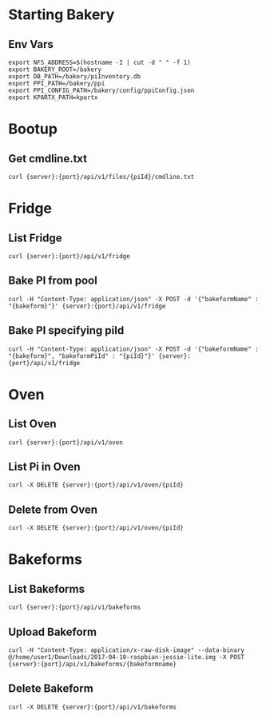 # Starting Bakery
## Env Vars
```
export NFS_ADDRESS=$(hostname -I | cut -d " " -f 1)
export BAKERY_ROOT=/bakery
export DB_PATH=/bakery/piInventory.db
export PPI_PATH=/bakery/ppi
export PPI_CONFIG_PATH=/bakery/config/ppiConfig.json
export KPARTX_PATH=kpartx
```

# Bootup
## Get cmdline.txt
```
curl {server}:{port}/api/v1/files/{piId}/cmdline.txt
```

# Fridge
## List Fridge
```
curl {server}:{port}/api/v1/fridge
```
## Bake PI from pool
```
curl -H "Content-Type: application/json" -X POST -d '{"bakeformName" : "{bakeform}"}' {server}:{port}/api/v1/fridge
```
## Bake PI specifying piId
```
curl -H "Content-Type: application/json" -X POST -d '{"bakeformName" : "{bakeform}", "bakeformPiId" : "{piId}"}' {server}:{port}/api/v1/fridge
```

# Oven
## List Oven
```
curl {server}:{port}/api/v1/oven
```
## List Pi in Oven
```
curl -X DELETE {server}:{port}/api/v1/oven/{piId}
```
## Delete from Oven
```
curl -X DELETE {server}:{port}/api/v1/oven/{piId}
```

# Bakeforms
## List Bakeforms
```
curl {server}:{port}/api/v1/bakeforms
```
## Upload Bakeform
```
curl -H "Content-Type: application/x-raw-disk-image" --data-binary @/home/user1/Downloads/2017-04-10-raspbian-jessie-lite.img -X POST {server}:{port}/api/v1/bakeforms/{bakeformname}
```
## Delete Bakeform
```
curl -X DELETE {server}:{port}/api/v1/bakeforms
```
